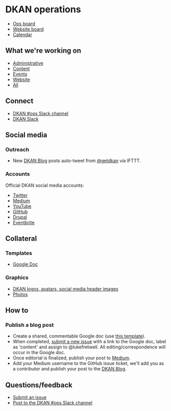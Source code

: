 # DKAN operations

* [Ops board](https://github.com/GetDKAN/ops/projects/1)
* [Website board](https://github.com/GetDKAN/website/projects/1)
* [Calendar](https://calendar.google.com/calendar/embed?src=getdkan%40gmail.com&ctz=America/Los_Angeles0)

## What we're working on

* [Administrative](https://github.com/GetDKAN/ops/labels/administrative)
* [Content](https://github.com/GetDKAN/ops/labels/content)
* [Events](https://github.com/GetDKAN/ops/labels/events)
* [Website](https://github.com/GetDKAN/website/issues)
* [All](https://github.com/GetDKAN/ops/issues)

## Connect

* [DKAN #ops Slack channel](https://dkan.slack.com/messages/C6JUFP7Q9/)
* [DKAN Slack](https://dkan.slack.com)

## Social media

### Outreach

* New [DKAN Blog](https://medium.com/dkan-blog) posts auto-tweet from [@getdkan](https://twitter.com/getdkan) via IFTTT.

### Accounts

Official DKAN social media accounts:

* [Twitter](https://twitter.com/getdkan)
* [Medium](https://medium.com/dkan-blog)
* [YouTube](https://www.youtube.com/channel/UCl7qFUCkyh32lss4EjQEUXg)
* [GitHub](https://github.com/getdkan)
* [Drupal](https://www.drupal.org/project/dkan)
* [Eventbrite](https://www.eventbrite.com/o/dkan-14793986036)

## Collateral

### Templates

* [Google Doc](https://docs.google.com/document/d/1K1sU9H2vPN5tnXqW7jQO2OCIM1TwEiC8AfNQv9k64PA/edit?usp=sharing)

### Graphics

* [DKAN logos, avatars, social media header images](https://github.com/GetDKAN/website/tree/master/assets/img)
* [Photos](https://drive.google.com/drive/u/4/photos)

## How to

### Publish a blog post

* Create a shared, commentable Google doc (use [this template](https://docs.google.com/document/d/1K1sU9H2vPN5tnXqW7jQO2OCIM1TwEiC8AfNQv9k64PA/edit?usp=sharing)).
* When completed, [submit a new issue](https://github.com/GetDKAN/ops/issues/new) with a link to the Google doc, label as 'content' and assign to @lukefretwell. All editing/correspondence will occur in the Google doc.
* Once editorial is finalized, publish your post to [Medium](https://medium.com).
* Add your Medium username to the GitHub issue ticket, we'll add you as a contributor and publish your post to the [DKAN Blog](https://medium.com/dkan-blog).

## Questions/feedback

* [Submit an issue](https://github.com/GetDKAN/ops/issues/new)
* [Post to the DKAN #ops Slack channel](https://dkan.slack.com/messages/C6JUFP7Q9/)
